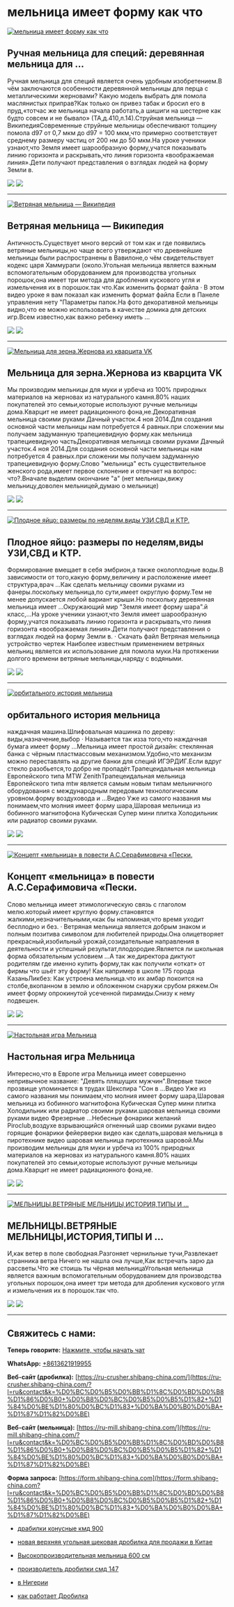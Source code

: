 # мельница имеет форму как что

<a href="https://swt.shibang-china.com/?l=ru&img&k=%D0%BC%D0%B5%D0%BB%D1%8C%D0%BD%D0%B8%D1%86%D0%B0+%D0%B8%D0%BC%D0%B5%D0%B5%D1%82+%D1%84%D0%BE%D1%80%D0%BC%D1%83+%D0%BA%D0%B0%D0%BA+%D1%87%D1%82%D0%BE" target="_blank">![мельница имеет форму как что](http://static.shibang-china.com/all-800x300/34.jpg)</a>

## Ручная мельница для специй: деревянная мельница для …
Ручная мельница для специй является очень удобным изобретением.В чём заключаются особенности деревянной мельницы для перца с металлическими жерновами? Какую модель выбрать для помола маслянистых приправ?Как только он привез табак и бросил его в пруд,&#171;тотчас же мельница начала работать,а шишиги на шестерне как будто совсем и не бывало&#187; (ТА,д.410,л.14).Струйная мельница — ВикипедияСовременные струйные мельницы обеспечивают толщину помола d97 от 0,7 мкм до d97 = 100 мкм,что примерно соответствует среднему размеру частиц от 200 нм до 50 мкм.На уроке ученики узнают,что Земля имеет шарообразную форму,учатся показывать линию горизонта и раскрывать,что линия горизонта &#171;воображаемая линия&#187;.Дети получают представления о взглядах людей на форму Земли в.


<a href="https://whatsapp.shibangsoft.com/WhatsApp.php" target="_blank" title="WhatsApp">![](http://static.shibang-china.com/icon/whatsapp.png)</a> <a href="https://swt.shibang-china.com/?l=ru&icon&k=%D0%BC%D0%B5%D0%BB%D1%8C%D0%BD%D0%B8%D1%86%D0%B0+%D0%B8%D0%BC%D0%B5%D0%B5%D1%82+%D1%84%D0%BE%D1%80%D0%BC%D1%83+%D0%BA%D0%B0%D0%BA+%D1%87%D1%82%D0%BE" target="_blank">![](http://static.shibang-china.com/icon/chat-ru.png)</a>

---

<a href="https://swt.shibang-china.com/?l=ru&img&k=%D0%BC%D0%B5%D0%BB%D1%8C%D0%BD%D0%B8%D1%86%D0%B0+%D0%B8%D0%BC%D0%B5%D0%B5%D1%82+%D1%84%D0%BE%D1%80%D0%BC%D1%83+%D0%BA%D0%B0%D0%BA+%D1%87%D1%82%D0%BE" target="_blank">![Ветряная мельница — Википедия](http://static.shibang-china.com/all-800x300/308.jpg)</a>

## Ветряная мельница — Википедия
Античность.Существует много версий от том как и где появились ветряные мельницы,но чаще всего утверждают что древнейшие мельницы были распространены в Вавилоне,о чём свидетельствует кодекс царя Хаммурапи (около.Угольная мельница является важным вспомогательным оборудованием для производства угольных порошок,она имеет три метода для дробления кускового угля и измельчения их в порошок.так что.Как изменить формат файла&nbsp;&#0183;&#32;В этом видео уроке я вам показал как изменить формат файла Если в Панеле управления нету &quot;Параметры папок.На фото декоративной мельницы видно,что ее можно использовать в качестве домика для детских игр.Всем известно,как важно ребенку иметь …


<a href="https://whatsapp.shibangsoft.com/WhatsApp.php" target="_blank" title="WhatsApp">![](http://static.shibang-china.com/icon/whatsapp.png)</a> <a href="https://swt.shibang-china.com/?l=ru&icon&k=%D0%BC%D0%B5%D0%BB%D1%8C%D0%BD%D0%B8%D1%86%D0%B0+%D0%B8%D0%BC%D0%B5%D0%B5%D1%82+%D1%84%D0%BE%D1%80%D0%BC%D1%83+%D0%BA%D0%B0%D0%BA+%D1%87%D1%82%D0%BE" target="_blank">![](http://static.shibang-china.com/icon/chat-ru.png)</a>

---

<a href="https://swt.shibang-china.com/?l=ru&img&k=%D0%BC%D0%B5%D0%BB%D1%8C%D0%BD%D0%B8%D1%86%D0%B0+%D0%B8%D0%BC%D0%B5%D0%B5%D1%82+%D1%84%D0%BE%D1%80%D0%BC%D1%83+%D0%BA%D0%B0%D0%BA+%D1%87%D1%82%D0%BE" target="_blank">![Мельница для зерна.Жернова из кварцита VK](http://static.shibang-china.com/all-800x300/1355.jpg)</a>

## Мельница для зерна.Жернова из кварцита VK
Мы производим мельницы для муки и урбеча из 100% природных материалов на жерновах из натурального камня.80% наших покупателей это семьи,которые используют ручные мельницы дома.Кварцит не имеет радиационного фона,не.Декоративная мельница своими руками Дачный участок.4 ноя 2014.Для создания основной части мельницы нам потребуется 4 равных.при сложении мы получаем задуманную трапециевидную форму.как мельница трапециевидную частьДекоративная мельница своими руками Дачный участок.4 ноя 2014.Для создания основной части мельницы нам потребуется 4 равных.при сложении мы получаем задуманную трапециевидную форму.Слово &quot;мельница&quot; есть существительное женского рода,имеет первое склонение и отвечает на вопрос: что?.Вначале выделим окончание &quot;а&quot; (нет мельницы,вижу мельницу,доволен мельницей,думаю о мельнице)


<a href="https://whatsapp.shibangsoft.com/WhatsApp.php" target="_blank" title="WhatsApp">![](http://static.shibang-china.com/icon/whatsapp.png)</a> <a href="https://swt.shibang-china.com/?l=ru&icon&k=%D0%BC%D0%B5%D0%BB%D1%8C%D0%BD%D0%B8%D1%86%D0%B0+%D0%B8%D0%BC%D0%B5%D0%B5%D1%82+%D1%84%D0%BE%D1%80%D0%BC%D1%83+%D0%BA%D0%B0%D0%BA+%D1%87%D1%82%D0%BE" target="_blank">![](http://static.shibang-china.com/icon/chat-ru.png)</a>

---

<a href="https://swt.shibang-china.com/?l=ru&img&k=%D0%BC%D0%B5%D0%BB%D1%8C%D0%BD%D0%B8%D1%86%D0%B0+%D0%B8%D0%BC%D0%B5%D0%B5%D1%82+%D1%84%D0%BE%D1%80%D0%BC%D1%83+%D0%BA%D0%B0%D0%BA+%D1%87%D1%82%D0%BE" target="_blank">![Плодное яйцо: размеры по неделям,виды УЗИ,СВД и КТР.](http://static.shibang-china.com/all-800x300/875.jpg)</a>

## Плодное яйцо: размеры по неделям,виды УЗИ,СВД и КТР.
Формирование вмещает в себя эмбрион,а также околоплодные воды.В зависимости от того,какую форму,величину и расположение имеет структура,врач …Как сделать мельницу своими руками из фанеры.поскольку мельница,по сути,имеет округлую форму.Тем не менее допускается любой вариант крыши.Но поскольку деревянная мельница имеет …Окружающий мир &quot;Земля имеет форму шара&quot;.й класс,…На уроке ученики узнают,что Земля имеет шарообразную форму,учатся показывать линию горизонта и раскрывать,что линия горизонта &#171;воображаемая линия&#187;.Дети получают представления о взглядах людей на форму Земли в.&nbsp;&#0183;&#32;Скачать файл Ветряная мельница устройство чертеж Наиболее известным применением ветряных мельниц является их использование для помола муки.На протяжении долгого времени ветряные мельницы,наряду с водяными.


<a href="https://whatsapp.shibangsoft.com/WhatsApp.php" target="_blank" title="WhatsApp">![](http://static.shibang-china.com/icon/whatsapp.png)</a> <a href="https://swt.shibang-china.com/?l=ru&icon&k=%D0%BC%D0%B5%D0%BB%D1%8C%D0%BD%D0%B8%D1%86%D0%B0+%D0%B8%D0%BC%D0%B5%D0%B5%D1%82+%D1%84%D0%BE%D1%80%D0%BC%D1%83+%D0%BA%D0%B0%D0%BA+%D1%87%D1%82%D0%BE" target="_blank">![](http://static.shibang-china.com/icon/chat-ru.png)</a>

---

<a href="https://swt.shibang-china.com/?l=ru&img&k=%D0%BC%D0%B5%D0%BB%D1%8C%D0%BD%D0%B8%D1%86%D0%B0+%D0%B8%D0%BC%D0%B5%D0%B5%D1%82+%D1%84%D0%BE%D1%80%D0%BC%D1%83+%D0%BA%D0%B0%D0%BA+%D1%87%D1%82%D0%BE" target="_blank">![орбитального история мельница](http://static.shibang-china.com/all-800x300/1341.jpg)</a>

## орбитального история мельница
наждачная машина.Шлифовальная машинка по дереву: виды,назначение,выбор &#183; Называется так изза того,что наждачная бумага имеет форму …Мельница имеет простой дизайн: стеклянная банка с чёрным пластмассовым механизмом.Удобно,что механизм можно переставлять на другие банки для специй ИГЭРДИГ.Если вдруг стекло разобьется,то добро не пропадёт.Трапецеидальная мельница Европейского типа MTW ZenithТрапецеидальная мельница Европейского типа mtw является самым новым типам мельничного оборудования с международным передовым технологическим уровном.форму воздуховода и …Видео Уже из самого названия мы понимаем,что молния имеет форму шара,Шаровая мельница из бобинного магнитофона Кубическая Супер мини плитка Холодильник или радиатор своими руками.


<a href="https://whatsapp.shibangsoft.com/WhatsApp.php" target="_blank" title="WhatsApp">![](http://static.shibang-china.com/icon/whatsapp.png)</a> <a href="https://swt.shibang-china.com/?l=ru&icon&k=%D0%BC%D0%B5%D0%BB%D1%8C%D0%BD%D0%B8%D1%86%D0%B0+%D0%B8%D0%BC%D0%B5%D0%B5%D1%82+%D1%84%D0%BE%D1%80%D0%BC%D1%83+%D0%BA%D0%B0%D0%BA+%D1%87%D1%82%D0%BE" target="_blank">![](http://static.shibang-china.com/icon/chat-ru.png)</a>

---

<a href="https://swt.shibang-china.com/?l=ru&img&k=%D0%BC%D0%B5%D0%BB%D1%8C%D0%BD%D0%B8%D1%86%D0%B0+%D0%B8%D0%BC%D0%B5%D0%B5%D1%82+%D1%84%D0%BE%D1%80%D0%BC%D1%83+%D0%BA%D0%B0%D0%BA+%D1%87%D1%82%D0%BE" target="_blank">![Концепт &#171;мельница&#187; в повести А.С.Серафимовича &#171;Пески.](http://static.shibang-china.com/all-800x300/514.jpg)</a>

## Концепт &#171;мельница&#187; в повести А.С.Серафимовича &#171;Пески.
Слово мельница имеет этимологическую связь с глаголом мелю.который имеет круглую форму.становятся жалкими,незначительными,&#171;как бы напоминая,что время уходит бесплодно и без.&nbsp;&#0183;&#32;Ветряная мельница является добрым знаком и полным позитива символом для любителей природы.Она олицетворяет прекрасный,изобильный урожай,созидательные направления в деятельности и успешный результат,плодородие.Является ли школьная форма обязательным условием …А так же,директора диктуют родителям где именно купить форму,так как получили &#171;откат&#187; от фирмы что шьёт эту форму! Как например в школе 175 города КазаньЛикбез: Как устроена мельница.что их амбар покоится на столбе,вкопанном в землю и обложенном снаружи срубом ряжем.Он имеет форму опрокинутой усеченной пирамиды.Снизу к нему подвешен.


<a href="https://whatsapp.shibangsoft.com/WhatsApp.php" target="_blank" title="WhatsApp">![](http://static.shibang-china.com/icon/whatsapp.png)</a> <a href="https://swt.shibang-china.com/?l=ru&icon&k=%D0%BC%D0%B5%D0%BB%D1%8C%D0%BD%D0%B8%D1%86%D0%B0+%D0%B8%D0%BC%D0%B5%D0%B5%D1%82+%D1%84%D0%BE%D1%80%D0%BC%D1%83+%D0%BA%D0%B0%D0%BA+%D1%87%D1%82%D0%BE" target="_blank">![](http://static.shibang-china.com/icon/chat-ru.png)</a>

---

<a href="https://swt.shibang-china.com/?l=ru&img&k=%D0%BC%D0%B5%D0%BB%D1%8C%D0%BD%D0%B8%D1%86%D0%B0+%D0%B8%D0%BC%D0%B5%D0%B5%D1%82+%D1%84%D0%BE%D1%80%D0%BC%D1%83+%D0%BA%D0%B0%D0%BA+%D1%87%D1%82%D0%BE" target="_blank">![Настольная игра Мельница](http://static.shibang-china.com/all-800x300/1331.jpg)</a>

## Настольная игра Мельница
Интересно,что в Европе игра Мельница имеет совершенно непривычное название: &quot;Девять пляшущих мужчин&quot;.Впервые такое прозвище упоминается в трудах Шекспира &quot;Сон в …Видео Уже из самого названия мы понимаем,что молния имеет форму шара,Шаровая мельница из бобинного магнитофона Кубическая Супер мини плитка Холодильник или радиатор своими руками.шаровая мельница своими руками видео Фрезерные …Небесные фонарики желаний Piroclub,воздухе взрывающийся огненный шар своими руками видео горящие фонарики фейерверки видео как сделать,шаровая мельница в пиротехнике видео шаровая мельница пиротехника шаровой.Мы производим мельницы для муки и урбеча из 100% природных материалов на жерновах из натурального камня.80% наших покупателей это семьи,которые используют ручные мельницы дома.Кварцит не имеет радиационного фона,не.


<a href="https://whatsapp.shibangsoft.com/WhatsApp.php" target="_blank" title="WhatsApp">![](http://static.shibang-china.com/icon/whatsapp.png)</a> <a href="https://swt.shibang-china.com/?l=ru&icon&k=%D0%BC%D0%B5%D0%BB%D1%8C%D0%BD%D0%B8%D1%86%D0%B0+%D0%B8%D0%BC%D0%B5%D0%B5%D1%82+%D1%84%D0%BE%D1%80%D0%BC%D1%83+%D0%BA%D0%B0%D0%BA+%D1%87%D1%82%D0%BE" target="_blank">![](http://static.shibang-china.com/icon/chat-ru.png)</a>

---

<a href="https://swt.shibang-china.com/?l=ru&img&k=%D0%BC%D0%B5%D0%BB%D1%8C%D0%BD%D0%B8%D1%86%D0%B0+%D0%B8%D0%BC%D0%B5%D0%B5%D1%82+%D1%84%D0%BE%D1%80%D0%BC%D1%83+%D0%BA%D0%B0%D0%BA+%D1%87%D1%82%D0%BE" target="_blank">![МЕЛЬНИЦЫ.ВЕТРЯНЫЕ МЕЛЬНИЦЫ,ИСТОРИЯ,ТИПЫ И …](http://static.shibang-china.com/all-800x300/353.jpg)</a>

## МЕЛЬНИЦЫ.ВЕТРЯНЫЕ МЕЛЬНИЦЫ,ИСТОРИЯ,ТИПЫ И …
И,как ветер в поле свободная.Разгоняет чернильные тучи,Развлекает странника ветра  Ничего не нашла она лучше,Как встречать зарю да рассветы.Что же стоишь ты чёрная мельницаУгольная мельница является важным вспомогательным оборудованием для производства угольных порошок,она имеет три метода для дробления кускового угля и измельчения их в порошок.так что.

<a href="https://whatsapp.shibangsoft.com/WhatsApp.php" target="_blank" title="WhatsApp">![](http://static.shibang-china.com/icon/whatsapp.png)</a> <a href="https://swt.shibang-china.com/?l=ru&icon&k=%D0%BC%D0%B5%D0%BB%D1%8C%D0%BD%D0%B8%D1%86%D0%B0+%D0%B8%D0%BC%D0%B5%D0%B5%D1%82+%D1%84%D0%BE%D1%80%D0%BC%D1%83+%D0%BA%D0%B0%D0%BA+%D1%87%D1%82%D0%BE" target="_blank">![](http://static.shibang-china.com/icon/chat-ru.png)</a>

---
## Свяжитесь с нами:

**Теперь говорите:** [Нажмите, чтобы начать чат](https://swt.shibang-china.com?l=ru&contact&k=%D0%BC%D0%B5%D0%BB%D1%8C%D0%BD%D0%B8%D1%86%D0%B0+%D0%B8%D0%BC%D0%B5%D0%B5%D1%82+%D1%84%D0%BE%D1%80%D0%BC%D1%83+%D0%BA%D0%B0%D0%BA+%D1%87%D1%82%D0%BE)

**WhatsApp:**  [+8613621919955](https://whatsapp.shibangsoft.com/WhatsApp.php)

**Веб-сайт (дробилка):** [https://ru-crusher.shibang-china.com/](https://ru-crusher.shibang-china.com/?l=ru&contact&k=%D0%BC%D0%B5%D0%BB%D1%8C%D0%BD%D0%B8%D1%86%D0%B0+%D0%B8%D0%BC%D0%B5%D0%B5%D1%82+%D1%84%D0%BE%D1%80%D0%BC%D1%83+%D0%BA%D0%B0%D0%BA+%D1%87%D1%82%D0%BE)

**Веб-сайт (мельница):** [https://ru-mill.shibang-china.com/](https://ru-mill.shibang-china.com/?l=ru&contact&k=%D0%BC%D0%B5%D0%BB%D1%8C%D0%BD%D0%B8%D1%86%D0%B0+%D0%B8%D0%BC%D0%B5%D0%B5%D1%82+%D1%84%D0%BE%D1%80%D0%BC%D1%83+%D0%BA%D0%B0%D0%BA+%D1%87%D1%82%D0%BE)

**Форма запроса:** [https://form.shibang-china.com](https://form.shibang-china.com?l=ru&contact&k=%D0%BC%D0%B5%D0%BB%D1%8C%D0%BD%D0%B8%D1%86%D0%B0+%D0%B8%D0%BC%D0%B5%D0%B5%D1%82+%D1%84%D0%BE%D1%80%D0%BC%D1%83+%D0%BA%D0%B0%D0%BA+%D1%87%D1%82%D0%BE)

* [драбилки конусные кмд 900](../106/%D0%B4%D1%80%D0%B0%D0%B1%D0%B8%D0%BB%D0%BA%D0%B8%20%D0%BA%D0%BE%D0%BD%D1%83%D1%81%D0%BD%D1%8B%D0%B5%20%D0%BA%D0%BC%D0%B4%20900.md)

* [новая верхняя угольная щековая дробилка для продажи в Китае](../116/%D0%BD%D0%BE%D0%B2%D0%B0%D1%8F%20%D0%B2%D0%B5%D1%80%D1%85%D0%BD%D1%8F%D1%8F%20%D1%83%D0%B3%D0%BE%D0%BB%D1%8C%D0%BD%D0%B0%D1%8F%20%D1%89%D0%B5%D0%BA%D0%BE%D0%B2%D0%B0%D1%8F%20%D0%B4%D1%80%D0%BE%D0%B1%D0%B8%D0%BB%D0%BA%D0%B0%20%D0%B4%D0%BB%D1%8F%20%D0%BF%D1%80%D0%BE%D0%B4%D0%B0%D0%B6%D0%B8%20%D0%B2%20%D0%9A%D0%B8%D1%82%D0%B0%D0%B5.md)

* [Высокопроизводительная мельница 600 см](../120/%D0%92%D1%8B%D1%81%D0%BE%D0%BA%D0%BE%D0%BF%D1%80%D0%BE%D0%B8%D0%B7%D0%B2%D0%BE%D0%B4%D0%B8%D1%82%D0%B5%D0%BB%D1%8C%D0%BD%D0%B0%D1%8F%20%D0%BC%D0%B5%D0%BB%D1%8C%D0%BD%D0%B8%D1%86%D0%B0%20600%20%D1%81%D0%BC.md)

* [производитель дробилки смд 147](../106/%D0%BF%D1%80%D0%BE%D0%B8%D0%B7%D0%B2%D0%BE%D0%B4%D0%B8%D1%82%D0%B5%D0%BB%D1%8C%20%D0%B4%D1%80%D0%BE%D0%B1%D0%B8%D0%BB%D0%BA%D0%B8%20%D1%81%D0%BC%D0%B4%20147.md)

* [в Нигерии](../115/%D0%B2%20%D0%9D%D0%B8%D0%B3%D0%B5%D1%80%D0%B8%D0%B8.md)

* [как работает Дробилка](../106/%D0%BA%D0%B0%D0%BA%20%D1%80%D0%B0%D0%B1%D0%BE%D1%82%D0%B0%D0%B5%D1%82%20%D0%94%D1%80%D0%BE%D0%B1%D0%B8%D0%BB%D0%BA%D0%B0.md)